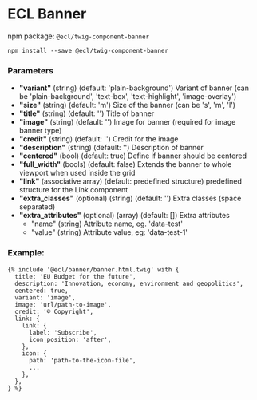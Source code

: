 # ECL Banner

npm package: `@ecl/twig-component-banner`

```shell
npm install --save @ecl/twig-component-banner
```

### Parameters

- **"variant"** (string) (default: 'plain-background') Variant of banner
  (can be 'plain-background', 'text-box', 'text-highlight', 'image-overlay')
- **"size"** (string) (default: 'm') Size of the banner (can be 's', 'm', 'l')
- **"title"** (string) (default: '') Title of banner
- **"image"** (string) (default: '') Image for banner (required for image banner type)
- **"credit"** (string) (default: '') Credit for the image
- **"description"** (string) (default: '') Description of banner
- **"centered"** (bool) (default: true) Define if banner should be centered
- **"full_width"** (bools) (default: false) Extends the banner to whole viewport when used inside the grid
- **"link"** (associative array) (default: predefined structure) predefined structure for the Link component
- **"extra_classes"** (optional) (string) (default: '') Extra classes (space separated)
- **"extra_attributes"** (optional) (array) (default: []) Extra attributes
  - "name" (string) Attribute name, eg. 'data-test'
  - "value" (string) Attribute value, eg: 'data-test-1'

### Example:

<!-- prettier-ignore -->
```twig
{% include '@ecl/banner/banner.html.twig' with {  
  title: 'EU Budget for the future',  
  description: 'Innovation, economy, environment and geopolitics',  
  centered: true,  
  variant: 'image',  
  image: 'url/path-to-image',  
  credit: '© Copyright',
  link: {  
    link: {  
      label: 'Subscribe',  
      icon_position: 'after',  
    },  
    icon: {  
      path: 'path-to-the-icon-file',  
      ...  
    },  
  },  
} %}
```
